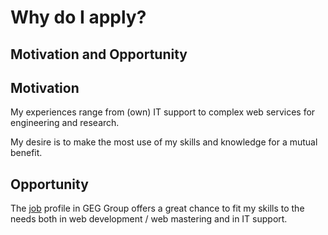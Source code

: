 # Why do I apply?

## Motivation and Opportunity <!-- .element: class="fragment" -->

<!-- NEXT-V -->

## Motivation

My experiences range from (own) IT support to complex web services for engineering and research. <!-- .element: class="fragment" style="text-align: left;" -->

My desire is to make the most use of my skills and knowledge for a mutual benefit. <!-- .element: class="fragment" style="text-align: left;" -->

<!-- NEXT-V -->

## Opportunity

The <!--
.element: class="fragment" style="text-align: left;" --> [job](https://geg.ethz.ch/open-positions/) <!--
  .element: target="_blank" --> profile in GEG Group offers a great chance to fit my skills to the needs both in web development / web mastering and in IT support.
